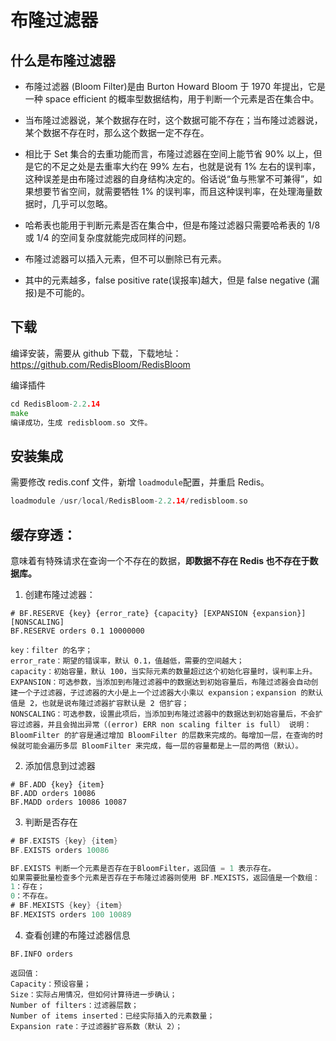 # 布隆过滤器

## 什么是布隆过滤器

- 布隆过滤器 (Bloom Filter)是由 Burton Howard Bloom 于 1970 年提出，它是一种 space efficient 的概率型数据结构，用于判断一个元素是否在集合中。

- 当布隆过滤器说，某个数据存在时，这个数据可能不存在；当布隆过滤器说，某个数据不存在时，那么这个数据一定不存在。
- 相比于 Set 集合的去重功能而言，布隆过滤器在空间上能节省 90% 以上，但是它的不足之处是去重率大约在 99% 左右，也就是说有 1% 左右的误判率，这种误差是由布隆过滤器的自身结构决定的。俗话说“鱼与熊掌不可兼得”，如果想要节省空间，就需要牺牲 1% 的误判率，而且这种误判率，在处理海量数据时，几乎可以忽略。
- 哈希表也能用于判断元素是否在集合中，但是布隆过滤器只需要哈希表的 1/8 或 1/4 的空间复杂度就能完成同样的问题。

- 布隆过滤器可以插入元素，但不可以删除已有元素。

- 其中的元素越多，false positive rate(误报率)越大，但是 false negative (漏报)是不可能的。


## 下载

编译安装，需要从 github 下载，下载地址：https://github.com/RedisBloom/RedisBloom

编译插件

```go
cd RedisBloom-2.2.14
make
编译成功，生成 redisbloom.so 文件。
```

## 安装集成

需要修改 redis.conf 文件，新增 `loadmodule`配置，并重启 Redis。

```go
loadmodule /usr/local/RedisBloom-2.2.14/redisbloom.so
```

## 缓存穿透：

意味着有特殊请求在查询一个不存在的数据，**即数据不存在 Redis 也不存在于数据库。**

1. 创建布隆过滤器：

```
# BF.RESERVE {key} {error_rate} {capacity} [EXPANSION {expansion}] [NONSCALING]
BF.RESERVE orders 0.1 10000000

key：filter 的名字；
error_rate：期望的错误率，默认 0.1，值越低，需要的空间越大；
capacity：初始容量，默认 100，当实际元素的数量超过这个初始化容量时，误判率上升。
EXPANSION：可选参数，当添加到布隆过滤器中的数据达到初始容量后，布隆过滤器会自动创建一个子过滤器，子过滤器的大小是上一个过滤器大小乘以 expansion；expansion 的默认值是 2，也就是说布隆过滤器扩容默认是 2 倍扩容；
NONSCALING：可选参数，设置此项后，当添加到布隆过滤器中的数据达到初始容量后，不会扩容过滤器，并且会抛出异常（(error) ERR non scaling filter is full） 说明：BloomFilter 的扩容是通过增加 BloomFilter 的层数来完成的。每增加一层，在查询的时候就可能会遍历多层 BloomFilter 来完成，每一层的容量都是上一层的两倍（默认）。
```

2. 添加信息到过滤器

``` 
# BF.ADD {key} {item}
BF.ADD orders 10086
BF.MADD orders 10086 10087
```

3. 判断是否存在

```go
# BF.EXISTS {key} {item}
BF.EXISTS orders 10086

BF.EXISTS 判断一个元素是否存在于BloomFilter，返回值 = 1 表示存在。
如果需要批量检查多个元素是否存在于布隆过滤器则使用 BF.MEXISTS，返回值是一个数组：
1：存在；
0：不存在。
# BF.MEXISTS {key} {item}
BF.MEXISTS orders 100 10089
```

4. 查看创建的布隆过滤器信息

```
BF.INFO orders

返回值：
Capacity：预设容量；
Size：实际占用情况，但如何计算待进一步确认；
Number of filters：过滤器层数；
Number of items inserted：已经实际插入的元素数量；
Expansion rate：子过滤器扩容系数（默认 2）；
```

